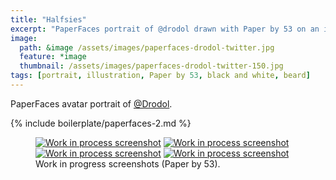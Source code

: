 ```yaml
---
title: "Halfsies"
excerpt: "PaperFaces portrait of @drodol drawn with Paper by 53 on an iPad."
image: 
  path: &image /assets/images/paperfaces-drodol-twitter.jpg 
  feature: *image
  thumbnail: /assets/images/paperfaces-drodol-twitter-150.jpg
tags: [portrait, illustration, Paper by 53, black and white, beard]
---
```


PaperFaces avatar portrait of <a href="http://twitter.com/Drodol">@Drodol</a>.

{% include boilerplate/paperfaces-2.md %}

<figure class="half">
	<a href="/assets/images/paperfaces-drodol-process-1-lg.jpg"><img src="/assets/images/paperfaces-drodol-process-1-600.jpg" alt="Work in process screenshot"></a>
	<a href="/assets/images/paperfaces-drodol-process-2-lg.jpg"><img src="/assets/images/paperfaces-drodol-process-2-600.jpg" alt="Work in process screenshot"></a>
	<a href="/assets/images/paperfaces-drodol-process-3-lg.jpg"><img src="/assets/images/paperfaces-drodol-process-3-600.jpg" alt="Work in process screenshot"></a>
	<a href="/assets/images/paperfaces-drodol-process-4-lg.jpg"><img src="/assets/images/paperfaces-drodol-process-4-600.jpg" alt="Work in process screenshot"></a>
	<figcaption>Work in progress screenshots (Paper by 53).</figcaption>
</figure>
